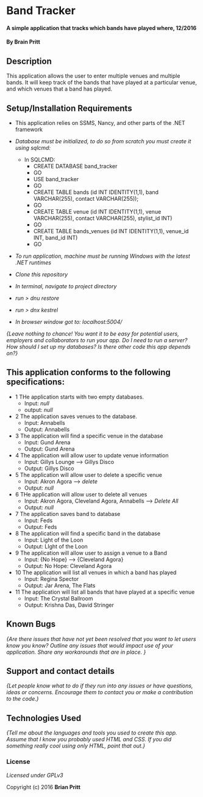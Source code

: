 # Band Tracker

#### A simple application that tracks which bands have played where, 12/2016

#### By **Brain Pritt**

## Description

This application allows the user to enter multiple venues and multiple bands.  It will keep track of the bands that have played at a particular venue, and which venues that a band has played.

## Setup/Installation Requirements

* This application relies on SSMS, Nancy, and other parts of the .NET framework
* _Database must be initialized, to do so from scratch you must create it using sqlcmd:_
  * In SQLCMD:
    * CREATE DATABASE band_tracker
    * GO
    * USE band_tracker
    * GO
    * CREATE TABLE bands (id INT IDENTITY(1,1), band VARCHAR(255), contact VARCHAR(255));
    * GO
    * CREATE TABLE venue (id INT IDENTITY(1,1), venue VARCHAR(255), contact VARCHAR(255), stylist_id INT)
    * GO
    * CREATE TABLE bands_venues (id INT IDENTITY(1,1), venue_id INT, band_id INT)
    * GO

* _To run application, machine must be running Windows with the latest .NET runtimes_
* _Clone this repository_
* _In terminal, navigate to project directory_
* _run > dnu restore_
* _run > dnx kestrel_
* _In browser window got to: localhost:5004/_


_{Leave nothing to chance! You want it to be easy for potential users, employers and collaborators to run your app. Do I need to run a server? How should I set up my databases? Is there other code this app depends on?}_

## This application conforms to the following specifications:
* 1 THe application starts with two empty databases.
  * Input: _null_
  * output: _null_
* 2 The application saves venues to the database.
  * Input: Annabells
  * Output: Annabells
* 3 The application will find a specific venue in the database
  * Input: Gund Arena
  * Output: Gund Arena
* 4 The application will allow user to update venue information
  * Input: Gillys Lounge --> Gillys Disco
  * Output: Gillys Disco
* 5 The application will allow user to delete a specific venue
  * Input: Akron Agora --> _delete_
  * Output: _null_
* 6 THe application will allow user to delete all venues
  * Input: Akron Agora, Cleveland Agora, Annabells --> _Delete All_
  * Output: _null_
* 7 The application saves band to database
  * Input: Feds
  * Output: Feds
* 8 The application will find a specific band in the database
  * Input: Light of the Loon
  * Output: LIght of the Loon
* 9 The application will allow user to assign a venue to a Band
  * Input: {No Hope} --> {Cleveland Agora}
  * Output: No Hope: Cleveland Agora
* 10 The application will list all venues in which a band has played
  * Input: Regina Spector
  * Output: Jar Arena, The Flats
* 11 The application will list all bands that have played at a specific venue
  * Input: The Crystal Ballroom
  * Output: Krishna Das, David Stringer
## Known Bugs

_{Are there issues that have not yet been resolved that you want to let users know you know?  Outline any issues that would impact use of your application.  Share any workarounds that are in place. }_

## Support and contact details

_{Let people know what to do if they run into any issues or have questions, ideas or concerns.  Encourage them to contact you or make a contribution to the code.}_

## Technologies Used

_{Tell me about the languages and tools you used to create this app. Assume that I know you probably used HTML and CSS. If you did something really cool using only HTML, point that out.}_

### License

*Licensed under GPLv3*

Copyright (c) 2016 **Brian Pritt**
